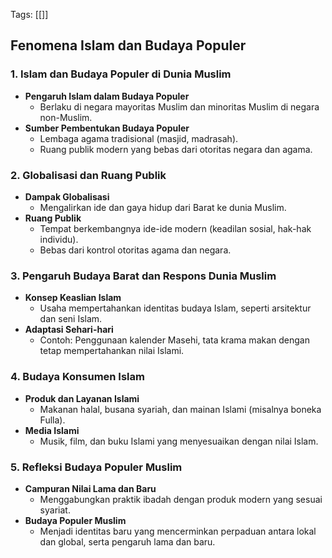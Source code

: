 Tags: [[]]

##  Fenomena Islam dan Budaya Populer

### 1. Islam dan Budaya Populer di Dunia Muslim
- **Pengaruh Islam dalam Budaya Populer**
  - Berlaku di negara mayoritas Muslim dan minoritas Muslim di negara non-Muslim.
- **Sumber Pembentukan Budaya Populer**
  - Lembaga agama tradisional (masjid, madrasah).
  - Ruang publik modern yang bebas dari otoritas negara dan agama.

### 2. Globalisasi dan Ruang Publik
- **Dampak Globalisasi**
  - Mengalirkan ide dan gaya hidup dari Barat ke dunia Muslim.
- **Ruang Publik**
  - Tempat berkembangnya ide-ide modern (keadilan sosial, hak-hak individu).
  - Bebas dari kontrol otoritas agama dan negara.

### 3. Pengaruh Budaya Barat dan Respons Dunia Muslim
- **Konsep Keaslian Islam**
  - Usaha mempertahankan identitas budaya Islam, seperti arsitektur dan seni Islam.
- **Adaptasi Sehari-hari**
  - Contoh: Penggunaan kalender Masehi, tata krama makan dengan tetap mempertahankan nilai Islami.

### 4. Budaya Konsumen Islam
- **Produk dan Layanan Islami**
  - Makanan halal, busana syariah, dan mainan Islami (misalnya boneka Fulla).
- **Media Islami**
  - Musik, film, dan buku Islami yang menyesuaikan dengan nilai Islam.

### 5. Refleksi Budaya Populer Muslim
- **Campuran Nilai Lama dan Baru**
  - Menggabungkan praktik ibadah dengan produk modern yang sesuai syariat.
- **Budaya Populer Muslim**
  - Menjadi identitas baru yang mencerminkan perpaduan antara lokal dan global, serta pengaruh lama dan baru.
